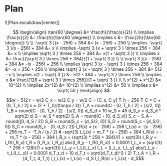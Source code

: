 # Plan

![[Plan.excalidraw|center]]

$$
\begin{align}
\tan{60 \degree} &= \frac{h}{\frac{s}{2}} \\
\implies \frac{s}{2} &= \frac{h}{\tan{60 \degree}} \\
\implies s &= \frac{2h}{\tan{60 \degree}} \\
 \\
-\sqrt{ 3 }(x - 256) + 384 &= (x - 256) + 256 \\
\implies -\sqrt{ 3 }(x - 256) + 384 &= x \\
\implies -\sqrt{ 3 }x + \sqrt{ 3 } \times 256 + 384 &= x \\
\implies \sqrt{ 3 } \times 256 + 384 &= x(1 + \sqrt{ 3 }) \\
\implies x &= \frac{{\sqrt{ 3 } \times 256 + 384}}{1 + \sqrt{ 3 }} \\
 \\
\sqrt{ 3 }(x - 256) + 384 &= -(x - 256) + 256 \\
\implies \sqrt{ 3 }x - \sqrt{ 3 } \times 256 + 384 &= -x + 256 + 256 \\
\implies \sqrt{ 3 }x - \sqrt{ 3 } \times 256 + 384 &= 512 - x \\
\implies x(1  + \sqrt{ 3 }) &= 512 - 384 + \sqrt{ 3 } \times 256 \\
\implies x &= \frac{{128 + \sqrt{ 3 } \times 256}}{1 + \sqrt{ 3 }} \\
 \\
x^{2} + x^{2} &= 10^{2} \\
\implies 2x^{2} &= 10^{2} \\
\implies x^{2} &= 50 \\
\implies x &= \sqrt{ 50 }
\end{align}
$$

```math
w = 512
r =  w/2

C_x = w/2
C_y = w/2

C = [C_x, C_y]

T_h = 256

T_C = C + [0, T_h / 2]

s = (2 * T_h)/(tan(pi / 3))

T_A = round(C - [0, T_h / 2] + [s/2, 0])
T_B = round(C - [0, T_h / 2] - [s/2, 0])

d_S_d = 10
w_S = 45

d_S_v = d_S_d * sqrt(2)
d_S = w_S * sqrt(2)

S_A = round(C - [0, d_S_v])

S_c = S_A - round([0, d_S / 2])

S_B = round(S_c + [d_S/2, 0])
S_D = round(S_c - [d_S/2, 0])

S_C = round(S_c - [0, d_S / 2])

l_R(x) = (x - 256) + 256
l_L(x) = -(x - 256) + 256

m_T = -T_h / (s / 2) # -sqrt(3)

t_L(x) = m_T * (x - 256) + 384
t_R(x) = -m_T * (x - 256) + 384

I_R_x = (sqrt(3) * 256 + 384)/(1 + sqrt(3))
I_R_y = l_R(I_R_x)

I_R = [I_R_x, I_R_y]

abs(I_R_y - t_R(I_R_x)) < 0.0001

I_L_x = (sqrt(3) * 256 + 128)/(1 + sqrt(3))
I_L_y = l_L(I_L_x)

I_L = [I_L_x, I_L_y]

abs(I_L_y - t_L(I_L_x)) < 0.0001

d_T_t_d = 10
d_T_t = sqrt((d_T_t_d)^2 / 2)

T_t_A = I_R + [d_T_t, d_T_t]

l_l_L(x) = l_L(x) - d_S

l_l_R(x) = l_L(x) - d_S
```

